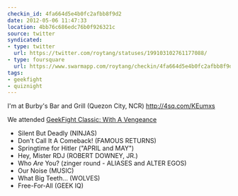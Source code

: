 ```yaml
---
checkin_id: 4fa664d5e4b0fc2afbb8f9d2
date: 2012-05-06 11:47:33
location: 4bb76c686edc76b0f926321c
source: twitter
syndicated:
- type: twitter
  url: https://twitter.com/roytang/statuses/199103102761177088/
- type: foursquare
  url: https://www.swarmapp.com/roytang/checkin/4fa664d5e4b0fc2afbb8f9d2
tags:
- geekfight
- quiznight
---
```


I'm at Burby's Bar and Grill (Quezon City, NCR) http://4sq.com/KEumxs

We attended [GeekFight Classic: With A Vengeance](https://www.facebook.com/events/629487997151327/)

- Silent But Deadly (NINJAS)
- Don't Call It A Comeback! (FAMOUS RETURNS)
- Springtime for Hitler ("APRIL and MAY")
- Hey, Mister RDJ (ROBERT DOWNEY, JR.)
- Who *Are* You? (zinger round - ALIASES and ALTER EGOS)
- Our Noise (MUSIC)
- What Big Teeth... (WOLVES)
- Free-For-All (GEEK IQ)